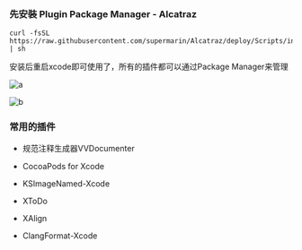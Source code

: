 ### 先安裝 Plugin Package Manager - Alcatraz

```
curl -fsSL https://raw.githubusercontent.com/supermarin/Alcatraz/deploy/Scripts/install.sh | sh
```
安装后重启xcode即可使用了，所有的插件都可以通过Package Manager来管理

![a](http://note.youdao.com/yws/public/resource/bb93f1a1fb98c7fb1ec45283db978a11/D3E21F97DCB542E6B3C4B4DB2F6449CB)

![b](http://note.youdao.com/yws/public/resource/bb93f1a1fb98c7fb1ec45283db978a11/30033006ADFB493ABA633F8A6170C945)


### 常用的插件

* 规范注释生成器VVDocumenter

* CocoaPods for Xcode

* KSImageNamed-Xcode

* XToDo

* XAlign

* ClangFormat-Xcode
